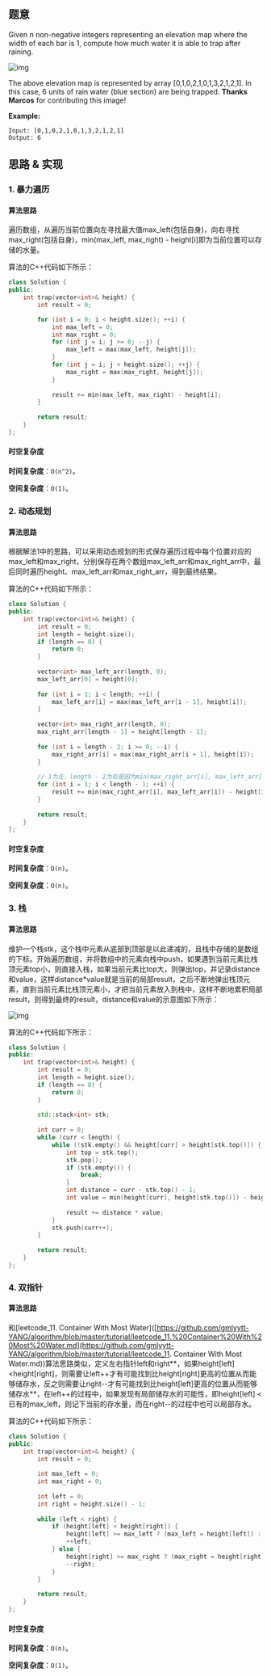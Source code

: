 ## 题意

Given *n* non-negative integers representing an elevation map where the width of each bar is 1, compute how much water it is able to trap after raining.

![img](https://assets.leetcode.com/uploads/2018/10/22/rainwatertrap.png)

The above elevation map is represented by array [0,1,0,2,1,0,1,3,2,1,2,1]. In this case, 6 units of rain water (blue section) are being trapped. **Thanks Marcos** for contributing this image!

**Example:**

```
Input: [0,1,0,2,1,0,1,3,2,1,2,1]
Output: 6
```

## 思路 & 实现

### 1. 暴力遍历

#### **算法思路**

遍历数组，从遍历当前位置向左寻找最大值max_left(包括自身)，向右寻找max_right(包括自身)，min(max_left, max_right) - height[i]即为当前位置可以存储的水量。

算法的C++代码如下所示：

```C++
class Solution {
public:
    int trap(vector<int>& height) {
        int result = 0;

        for (int i = 0; i < height.size(); ++i) {
            int max_left = 0;
            int max_right = 0;
            for (int j = i; j >= 0; --j) {
                max_left = max(max_left, height[j]);
            }
            for (int j = i; j < height.size(); ++j) {
                max_right = max(max_right, height[j]);
            }
            
            result += min(max_left, max_right) - height[i];
        }
        
        return result;
    }
};
```

#### **时空复杂度**

**时间复杂度**：`O(n^2)`。

**空间复杂度**：`O(1)`。

### 2. 动态规划

#### **算法思路**

根据解法1中的思路，可以采用动态规划的形式保存遍历过程中每个位置对应的max_left和max_right，分别保存在两个数组max_left_arr和max_right_arr中，最后同时遍历height、max_left_arr和max_right_arr，得到最终结果。

算法的C++代码如下所示：

```C++
class Solution {
public:
    int trap(vector<int>& height) {
        int result = 0;
        int length = height.size();
        if (length == 0) {
            return 0;
        }
        
        vector<int> max_left_arr(length, 0);
        max_left_arr[0] = height[0];
        
        for (int i = 1; i < length; ++i) {
            max_left_arr[i] = max(max_left_arr[i - 1], height[i]);
        }
        
        vector<int> max_right_arr(length, 0);
        max_right_arr[length - 1] = height[length - 1];
        
        for (int i = length - 2; i >= 0; --i) {
            max_right_arr[i] = max(max_right_arr[i + 1], height[i]);
        }
        
      	// 1为左，length - 2为右是因为min(max_right_arr[i], max_left_arr[i])一定小于等于height[i]
        for (int i = 1; i < length - 1; ++i) {
            result += min(max_right_arr[i], max_left_arr[i]) - height[i];
        }
        
        return result;
    }
};
```

#### **时空复杂度**

**时间复杂度**：`O(n)`。

**空间复杂度**：`O(n)`。

### 3. 栈

#### **算法思路**

维护一个栈stk，这个栈中元素从底部到顶部是以此递减的，且栈中存储的是数组的下标。开始遍历数组，并将数组中的元素向栈中push，如果遇到当前元素比栈顶元素top小，则直接入栈，如果当前元素比top大，则弹出top，并记录distance和value，这样distance*value就是当前的局部result，之后不断地弹出栈顶元素，直到当前元素比栈顶元素小，才把当前元素放入到栈中，这样不断地累积局部result，则得到最终的result，distance和value的示意图如下所示：

![img](https://github.com/gmlyytt-YANG/img-repo/blob/master/github/leetcode_42.png)

算法的C++代码如下所示：

```C++
class Solution {
public:
    int trap(vector<int>& height) {
        int result = 0;
        int length = height.size();
        if (length == 0) {
            return 0;
        }
        
        std::stack<int> stk;
        
        int curr = 0;
        while (curr < length) {
            while (!stk.empty() && height[curr] > height[stk.top()]) {
                int top = stk.top();
                stk.pop();
                if (stk.empty()) {
                    break;
                }
                int distance = curr - stk.top() - 1;
                int value = min(height[curr], height[stk.top()]) - height[top];
                
                result += distance * value;
            }
            stk.push(curr++);
        }
        
        return result;
    }
};
```

### 4. 双指针

#### **算法思路**

和[leetcode_11. Container With Most Water]([https://github.com/gmlyytt-YANG/algorithm/blob/master/tutorial/leetcode_11.%20Container%20With%20Most%20Water.md](https://github.com/gmlyytt-YANG/algorithm/blob/master/tutorial/leetcode_11. Container With Most Water.md))算法思路类似，定义左右指针left和right**，如果height[left]<height[right]，则需要让left++才有可能找到比height[right]更高的位置从而能够储存水，反之则需要让right--才有可能找到比height[left]更高的位置从而能够储存水**，在left++的过程中，如果发现有局部储存水的可能性，即height[left] < 已有的max_left，则记下当前的存水量，而在right--的过程中也可以局部存水。

算法的C++代码如下所示：

```C++
class Solution {
public:
    int trap(vector<int>& height) {
        int result = 0;
        
        int max_left = 0;
        int max_right = 0;
        
        int left = 0;
        int right = height.size() - 1;
        
        while (left < right) {
            if (height[left] < height[right]) {
                height[left] >= max_left ? (max_left = height[left]) : (result += max_left - height[left]);
                ++left;
            } else {
                height[right] >= max_right ? (max_right = height[right]) : (result += max_right - height[right]);
                --right;
            }
        }
        
        return result;
    }
};
```

#### **时空复杂度**

**时间复杂度**：`O(n)`。

**空间复杂度**：`O(1)`。

